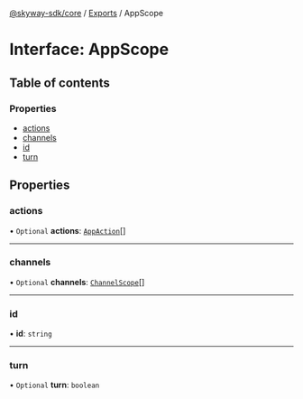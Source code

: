 [@skyway-sdk/core](../README.md) / [Exports](../modules.md) / AppScope

# Interface: AppScope

## Table of contents

### Properties

- [actions](AppScope.md#actions)
- [channels](AppScope.md#channels)
- [id](AppScope.md#id)
- [turn](AppScope.md#turn)

## Properties

### actions

• `Optional` **actions**: [`AppAction`](../modules.md#appaction)[]

___

### channels

• `Optional` **channels**: [`ChannelScope`](ChannelScope.md)[]

___

### id

• **id**: `string`

___

### turn

• `Optional` **turn**: `boolean`
